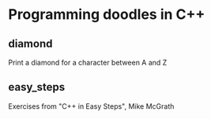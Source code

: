 # Programming doodles in C++

## diamond
Print a diamond for a character between A and Z

## easy_steps
Exercises from "C++ in Easy Steps", Mike McGrath
